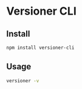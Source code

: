# Versioner CLI

## Install

```bash
npm install versioner-cli
```

## Usage

```bash
versioner -v
```
